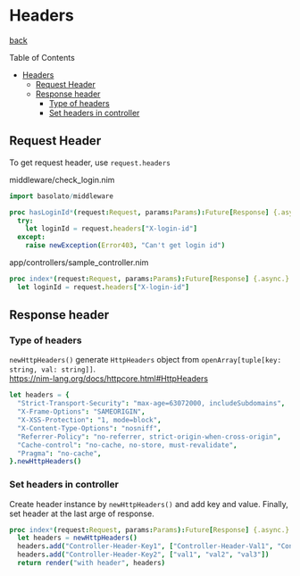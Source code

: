 Headers
===
[back](../../README.md)

Table of Contents

<!--ts-->
* [Headers](#headers)
   * [Request Header](#request-header)
   * [Response header](#response-header)
      * [Type of headers](#type-of-headers)
      * [Set headers in controller](#set-headers-in-controller)

<!-- Created by https://github.com/ekalinin/github-markdown-toc -->
<!-- Added by: root, at: Sat Jun 22 11:26:34 UTC 2024 -->

<!--te-->

## Request Header
To get request header, use `request.headers`

middleware/check_login.nim
```nim
import basolato/middleware

proc hasLoginId*(request:Request, params:Params):Future[Response] {.async.} =
  try:
    let loginId = request.headers["X-login-id"]
  except:
    raise newException(Error403, "Can't get login id")
```

app/controllers/sample_controller.nim
```nim
proc index*(request:Request, params:Params):Future[Response] {.async.} =
  let loginId = request.headers["X-login-id"]
```

## Response header
### Type of headers
`newHttpHeaders()` generate `HttpHeaders` object from `openArray[tuple[key: string, val: string]]`.  
https://nim-lang.org/docs/httpcore.html#HttpHeaders

```nim
let headers = {
  "Strict-Transport-Security": "max-age=63072000, includeSubdomains",
  "X-Frame-Options": "SAMEORIGIN",
  "X-XSS-Protection": "1, mode=block",
  "X-Content-Type-Options": "nosniff",
  "Referrer-Policy": "no-referrer, strict-origin-when-cross-origin",
  "Cache-control": "no-cache, no-store, must-revalidate",
  "Pragma": "no-cache",
}.newHttpHeaders()
```

### Set headers in controller
Create header instance by `newHttpHeaders()` and add key and value. Finally, set header at the last arge of response.
```nim
proc index*(request:Request, params:Params):Future[Response] {.async.} =
  let headers = newHttpHeaders()
  headers.add("Controller-Header-Key1", ["Controller-Header-Val1", "Controller-Header-Val2"])
  headers.add("Controller-Header-Key2", ["val1", "val2", "val3"])
  return render("with header", headers)
```
